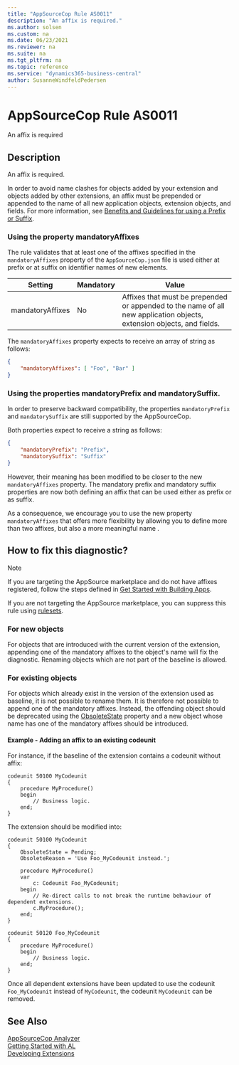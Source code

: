 ```yaml
---
title: "AppSourceCop Rule AS0011"
description: "An affix is required."
ms.author: solsen
ms.custom: na
ms.date: 06/23/2021
ms.reviewer: na
ms.suite: na
ms.tgt_pltfrm: na
ms.topic: reference
ms.service: "dynamics365-business-central"
author: SusanneWindfeldPedersen
---
```

[//]: # (START>DO_NOT_EDIT)
[//]: # (IMPORTANT:Do not edit any of the content between here and the END>DO_NOT_EDIT.)
[//]: # (Any modifications should be made in the .xml files in the ModernDev repo.)
# AppSourceCop Rule AS0011
An affix is required

## Description
An affix is required.

[//]: # (IMPORTANT: END>DO_NOT_EDIT)

In order to avoid name clashes for objects added by your extension and objects added by other extensions, an affix must be prepended or appended to the name of all new application objects, extension objects, and fields. For more information, see [Benefits and Guidelines for using a Prefix or Suffix](../../compliance/apptest-prefix-suffix.md).

### Using the property mandatoryAffixes

The rule validates that at least one of the affixes specified in the `mandatoryAffixes` property of the `AppSourceCop.json` file is used either at prefix or at suffix on identifier names of new elements. 

|Setting|Mandatory|Value|
|-------|---------|-----|
|mandatoryAffixes|No|Affixes that must be prepended or appended to the name of all new application objects, extension objects, and fields.|

The `mandatoryAffixes` property expects to receive an array of string as follows:

```json
{
    "mandatoryAffixes": [ "Foo", "Bar" ]
}
```

### Using the properties mandatoryPrefix and mandatorySuffix.

In order to preserve backward compatibility, the properties `mandatoryPrefix` and `mandatorySuffix` are still supported by the AppSourceCop.

Both properties expect to receive a string as follows:
```json
{
    "mandatoryPrefix": "Prefix",
    "mandatorySuffix": "Suffix"
}
```

However, their meaning has been modified to be closer to the new `mandatoryAffixes` property. The mandatory prefix and mandatory suffix properties are now both defining an affix that can be used either as prefix or as suffix.

As a consequence, we encourage you to use the new property `mandatoryAffixes` that offers more flexibility by allowing you to define more than two affixes, but also a more meaningful name .

## How to fix this diagnostic?

> [!NOTE]  
> If you are targeting the AppSource marketplace and do not have affixes registered, follow the steps defined in [Get Started with Building Apps](../readiness/get-started.md).

If you are not targeting the AppSource marketplace, you can suppress this rule using [rulesets](../devenv-using-code-analysis-tool-with-rule-set.md).

### For new objects

For objects that are introduced with the current version of the extension, appending one of the mandatory affixes to the object's name will fix the diagnostic.
Renaming objects which are not part of the baseline is allowed.

### For existing objects

For objects which already exist in the version of the extension used as baseline, it is not possible to rename them. It is therefore not possible to append one of the mandatory affixes. Instead, the offending object should be deprecated using the [ObsoleteState](../properties/devenv-obsoletestate-property.md) property and a new object whose name has one of the mandatory affixes should be introduced.

#### Example - Adding an affix to an existing codeunit

For instance, if the baseline of the extension contains a codeunit without affix:
```AL
codeunit 50100 MyCodeunit
{
    procedure MyProcedure()
    begin
        // Business logic.
    end;
}
```

The extension should be modified into:
```AL
codeunit 50100 MyCodeunit
{
    ObsoleteState = Pending;
    ObsoleteReason = 'Use Foo_MyCodeunit instead.';

    procedure MyProcedure()
    var 
        c: Codeunit Foo_MyCodeunit;
    begin
        // Re-direct calls to not break the runtime behaviour of dependent extensions.
        c.MyProcedure();
    end;
}

codeunit 50120 Foo_MyCodeunit
{
    procedure MyProcedure()
    begin
        // Business logic.
    end;
}
```

Once all dependent extensions have been updated to use the codeunit `Foo_MyCodeunit` instead of `MyCodeunit`, the codeunit `MyCodeunit` can be removed.

## See Also  
[AppSourceCop Analyzer](appsourcecop.md)  
[Getting Started with AL](../devenv-get-started.md)  
[Developing Extensions](../devenv-dev-overview.md)  